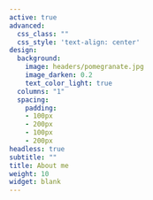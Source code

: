 ```yaml
---
active: true
advanced:
  css_class: ""
  css_style: 'text-align: center'
design:
  background:
    image: headers/pomegranate.jpg
    image_darken: 0.2
    text_color_light: true
  columns: "1"
  spacing:
    padding:
    - 100px
    - 200px
    - 100px
    - 200px
headless: true
subtitle: ""
title: About me
weight: 10
widget: blank
---
```

